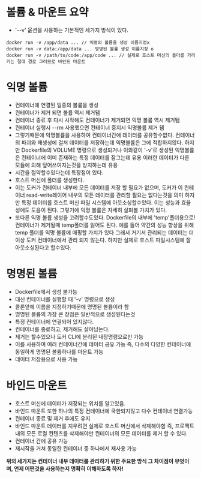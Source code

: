 # 볼륨 & 마운트 요약

- '--v' 옶션을 사용하는 기본적인 세가지 방식이 있다.

```
docker run -v /app/data ... // 익명의 볼륨을 생성 이름지정x
docker run -v data:/app/data ... 명명된 볼륨 생성 이름지정 o
docker run -v /path/to/code:/app/code ... // 실제로 호스트 머신의 폴더를 가리키는 절대 경로 그러므로 바인드 마운트
```

# 익명 볼륨

- 컨테이너에 연결된 일종의 볼륨을 생성
- 컨테이너가 제거 되면 볼륨 역시 제거됌
- 컨테이너 종료 후 다시 시작해도 컨테이너가 제거되면 익명 볼륨 역시 제거됌
- 컨테이너 실행시 --rm 사용했으면 컨테이너 중지시 익명볼륨 제거 됌
- 그렇기때문에 익명볼륨을 사용하여 컨테이너간에 데이터를 공유할수없다. 컨테이너의 파괴와 재생성에 걸쳐 데이터를 저장하는데 익명볼륨은 그에 적합하지않다. 하지만 Dockerfile의 VOLUME 명령으로 생성되거나 이와같이 '-v'로 생성된 익명볼륨은 컨테이너에 이미 존재하는 특정 데이터를 잠그는데 유용 이러한 데이터가 다른 모듈에 의해 덮어쓰여지는것을 방지하는데 유용
- 시간을 절약할수있다는데 특장점이 있다.
- 호스트 머신에 폴더를 생성한다.
- 이는 도커가 컨테이너 내부에 모든 데이터를 저장 할 필요가 없으며, 도커가 이 컨테이너 read-write레이어 내부의 모든 데이터를 관리할 필요는 없다는것을 의미 하지만 특정 데이터를 호스트 머신 파일 시스템에 아웃소싱할수있다. 이는 성능과 효율성에도 도음이 된다. 그렇기에 익명 볼륨은 자세히 살펴볼 가치가 있다.
- 또다른 익명 볼륨 생성을 고려할수도있다. Dockerfile의 내부에 'temp'폴더용으로! 컨테이너가 제거될때 temp폴더를 잃어도 된다. 예를 들어 약간의 성능 향상을 위해 temp 폴더를 익명 볼륨에 매핑할 가치가 있다 그래서 거기서 관리되는 데이터는 더 이상 도커 컨테이너에서 관리 되지 않는다. 하지만 실제로 호스트 파일시스템에
  잘 아웃소싱된다고 할수있다.

# 명명된 볼륨

- Dockerfile에서 생성 불가능
- 대신 컨테이너를 실행할 때 '-v' 명령으로 생성
- 콜론앞에 이름을 지정하기때문에 명명된 볼륨이라 함
- 명명된 볼륨의 가장 큰 장점은 일반적으로 생성된다는것
- 특정 컨테이너에 연결되어 있지않다.
- 컨테이너를 종료하고, 제거해도 살아남는다.
- 제거는 할수있으나 도커 CLI에 분리된 내장명령으로만 가능
- 이를 사용하여 여러 컨테이너간에 데이터 공유 가능 즉, 다수의 다양한 컨테이너에 동일하게 명명된 볼륨하나를 마운트 가능
- 데이터 저장용으로 사용 가능

# 바인드 마운트

- 호스트 머신에 데이터가 저장되는 위치를 알고있음.
- 바인드 마운트 또한 하나의 특정 컨테이너에 국한되지않고 다수 컨테이너 연결가능
- 컨테이너 종료 및 제거 후에도 유지
- 바인드 마운트 데이터를 지우려면 실제로 호스트 머신에서 삭제해야함 즉, 프로젝트 내의 모든 로컬 컨텐츠를 삭제해야만 컨테이너의 모든 데이터를 제거 할 수 있다.
- 컨테이너 간에 공유 가능
- 재시작을 거쳐 동일한 컨테이너 중 하나에서 재사용 가능

**위의 세가지는 컨테이너 내부 데이터를 관리하기 위한 주요한 방식 그 차이점이 무엇이며, 언제 어떤것을 사용하는지 명확히 이해하도록 하자!**
